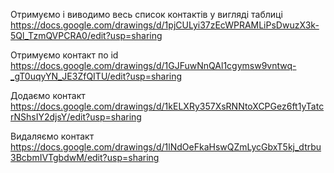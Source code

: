 Отримуємо і виводимо весь список контактів у вигляді таблиці
https://docs.google.com/drawings/d/1pjCULyi37zEcWPRAMLiPsDwuzX3k-5Ql_TzmQVPCRA0/edit?usp=sharing

Отримуємо контакт по id
https://docs.google.com/drawings/d/1GJFuwNnQAl1cgymsw9vntwq-_gT0uqyYN_JE3ZfQITU/edit?usp=sharing

Додаємо контакт
https://docs.google.com/drawings/d/1kELXRy357XsRNNtoXCPGez6ft1yTatcrNShsIY2djsY/edit?usp=sharing

Видаляємо контакт
https://docs.google.com/drawings/d/1lNdOeFkaHswQZmLycGbxT5kj_dtrbu3BcbmIVTgbdwM/edit?usp=sharing
